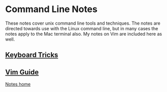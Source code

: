# Command Line Notes

These notes cover unix command line tools and techniques. The notes are directed towards use with the Linux command line, but in many cases the notes apply to the Mac terminal also. My notes on Vim are included here as well.

## [Keyboard Tricks](Keyboard%20Tricks.md)

## [Vim Guide](Vim%20Guide.md)

[Notes home](..\readme.md)
